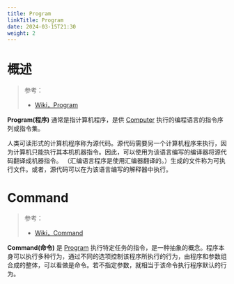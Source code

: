 ```yaml
---
title: Program
linkTitle: Program
date: 2024-03-15T21:30
weight: 2
---
```


# 概述

> 参考：
>
> - [Wiki，Program](https://en.wikipedia.org/wiki/Computer_program)

**Program(程序)** 通常是指计算机程序，是供 [Computer](/docs/0.计算机/Computer.md) 执行的编程语言的指令序列或指令集。

人类可读形式的计算机程序称为源代码。源代码需要另一个计算机程序来执行，因为计算机只能执行其本机机器指令。因此，可以使用为该语言编写的编译器将源代码翻译成机器指令。 （汇编语言程序是使用汇编器翻译的。）生成的文件称为可执行文件。或者，源代码可以在为该语言编写的解释器中执行。

# Command

> 参考：
>
> - [Wiki，Command](https://en.wikipedia.org/wiki/Command_(computing))

**Command(命令)** 是 [Program](/docs/2.编程/Program.md) 执行特定任务的指令，是一种抽象的概念。程序本身可以执行多种行为，通过不同的选项控制该程序所执行的行为，由程序和参数组合成的整体，可以看做是命令。若不指定参数，就相当于该命令执行程序默认的行为。